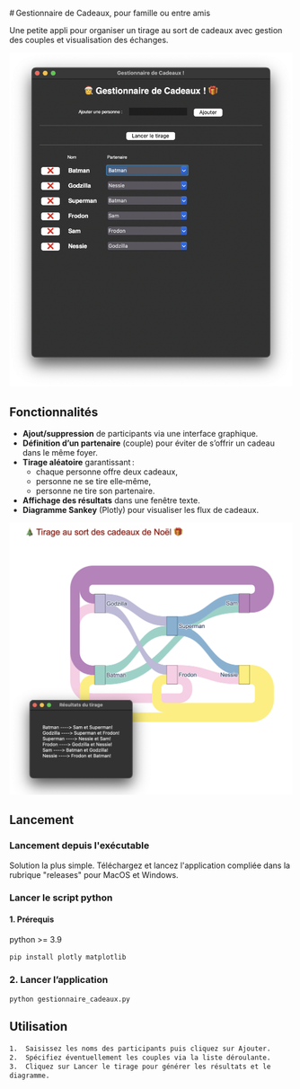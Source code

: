 # Gestionnaire de Cadeaux, pour famille ou entre amis

Une petite appli pour organiser un tirage au sort de cadeaux avec gestion des couples et visualisation des échanges.

![screenshot1](/screenshot1.png)

## Fonctionnalités
- **Ajout/suppression** de participants via une interface graphique.  
- **Définition d’un partenaire** (couple) pour éviter de s’offrir un cadeau dans le même foyer.  
- **Tirage aléatoire** garantissant :  
  - chaque personne offre deux cadeaux,  
  - personne ne se tire elle‑même,  
  - personne ne tire son partenaire.  
- **Affichage des résultats** dans une fenêtre texte.  
- **Diagramme Sankey** (Plotly) pour visualiser les flux de cadeaux.

![screenshot2](/screenshot2.png)

## Lancement
### Lancement depuis l'exécutable
Solution la plus simple.
Téléchargez et lancez l'application compliée dans la rubrique "releases" pour MacOS et Windows. 

### Lancer le script python
#### 1. Prérequis
python >= 3.9
```
pip install plotly matplotlib
```

### 2. Lancer l’application
```
python gestionnaire_cadeaux.py
```

## Utilisation

	1.	Saisissez les noms des participants puis cliquez sur Ajouter.
	2.	Spécifiez éventuellement les couples via la liste déroulante.
	3.	Cliquez sur Lancer le tirage pour générer les résultats et le diagramme.


